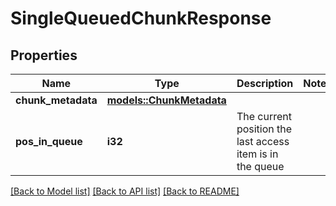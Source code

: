 # SingleQueuedChunkResponse

## Properties

Name | Type | Description | Notes
------------ | ------------- | ------------- | -------------
**chunk_metadata** | [**models::ChunkMetadata**](ChunkMetadata.md) |  | 
**pos_in_queue** | **i32** | The current position the last access item is in the queue | 

[[Back to Model list]](../README.md#documentation-for-models) [[Back to API list]](../README.md#documentation-for-api-endpoints) [[Back to README]](../README.md)


